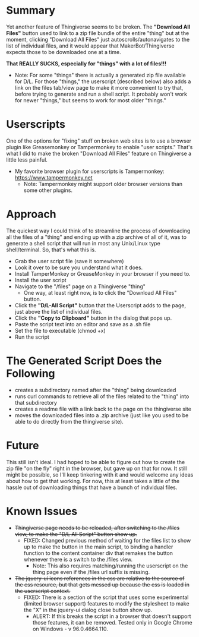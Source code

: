 # Summary
Yet another feature of Thingiverse seems to be broken.  The **"Download All Files"** button 
used to link to a zip file bundle of the entire "thing" but at the moment, clicking
"Download All Files" just autoscrolls/autonavigates to the list of individual files,
and it would appear that MakerBot/Thingiverse expects those to be downloaded one at a time.

**That REALLY SUCKS, especially for "things" with a lot of files!!!**

* Note: For some "things" there is actually a generated zip file available for D/L.  For 
those "things," the userscript (described below) also adds a link on the files tab/view
page to make it more convenient to try that, before trying to generate and run a shell
script.  It probably won't work for newer "things," but seems to work for most older
"things."

# Userscripts
One of the options for "fixing" stuff on broken web sites is to use a browser plugin
like Greasemonkey or Tampermonkey to enable "user scripts."  That's what I did to make
the broken "Download All Files" feature on Thingiverse a little less painful.

* My favorite browser plugin for userscripts is Tampermonkey: https://www.tampermonkey.net
  * Note: Tampermonkey might support older browser versions than some other plugins.

# Approach
The quickest way I could think of to streamline the process of downloading all the files
of a "thing" and ending up with a zip archive of all of it, was to generate a shell
script that will run in most any Unix/Linux type shell/terminal.  So, that's what this is.

* Grab the user script file (save it somewhere)
* Look it over to be sure you understand what it does.
* Install TamperMonkey or GreaseMonkey in your browser if you need to.
* Install the user script
* Navigate to the "/files" page on a Thingiverse "thing" 
  * One way, at least right now, is to click the "Download All Files" button.
* Click the **"D/L-All Script"** button that the Userscript adds to the page, just above the list of individual files.
* Click the **"Copy to Clipboard"** button in the dialog that pops up.
* Paste the script text into an editor and save as a .sh file
* Set the file to executable (chmod +x)
* Run the script

# The Generated Script Does the Following
* creates a subdirectory named after the "thing" being downloaded
* runs curl commands to retrieve all of the files related to the "thing" into that subdirectory
* creates a readme file with a link back to the page on the thingiverse site
* moves the downloaded files into a .zip archive (just like you used to be able to do directly from the thingiverse site).

# Future
This still isn't ideal.  I had hoped to be able to figure out how to create the zip file "on the fly" right in
the browser, but gave up on that for now.  It still might be possible, so I'll keep tinkering with it
and would welcome any ideas about how to get that working.  For now, this at least takes a little of
the hassle out of downloading things that have a bunch of individual files.

# Known Issues
* ~~Thingiverse page needs to be reloaded, after switching to the /files view, to make the 
"D/L All Script" button show up.~~
  * FIXED: Changed previous method of waiting for the files list to show up to make the button
  in the main script, to binding a handler function to the content container div that remakes
  the button whenever there is a switch to the /files view.
    * Note: This also requires matching/running the userscript on the thing page even if the 
    /files url suffix is missing.
* ~~The jquery-ui icons references in the css are relative to the source of the css resource, but that gets
messed up because the css is loaded in the userscript context.~~
  * FIXED: There is a section of the script that uses some experimental (limited browser support) 
  features to modify the stylesheet to make the "X" in the jquery-ui dialog close button show up.
    * ALERT: If this breaks the script in a browser that doesn't support
    those features, it can be removed.  Tested only in Google Chrome on Windows - v 96.0.4664.110.
